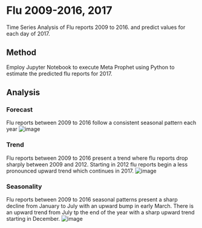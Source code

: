 # Flu 2009-2016, 2017

Time Series Analysis of Flu reports 2009 to 2016. and predict values for each day of 2017.


## Method
Employ Jupyter Notebook to execute Meta Prophet using Python to estimate the predicted flu reports for 2017.

## Analysis

### Forecast
Flu reports between 2009 to 2016 follow a consistent seasonal pattern each year
![image](https://github.com/gitgizmo/TimeSeriesAnalysis/assets/16417298/851fbcfe-453c-4b9c-8150-adbcc2eded74)


### Trend
Flu reports between 2009 to 2016 present a trend where flu reports drop sharply between 2009 and 2012. Starting in 2012 flu reports begin a less pronounced upward trend which continues in 2017.
![image](https://github.com/gitgizmo/TimeSeriesAnalysis/assets/16417298/c0da3ec9-36dc-4249-9ca0-33421329bb54)


### Seasonality
Flu reports between 2009 to 2016 seasonal patterns present a sharp decline from January to July with an upward bump in early March. There is an upward trend from July tp the end of the year with a sharp upward trend starting in December.
![image](https://github.com/gitgizmo/TimeSeriesAnalysis/assets/16417298/7278b43e-3f1e-4da6-a886-32355e307e0a)

